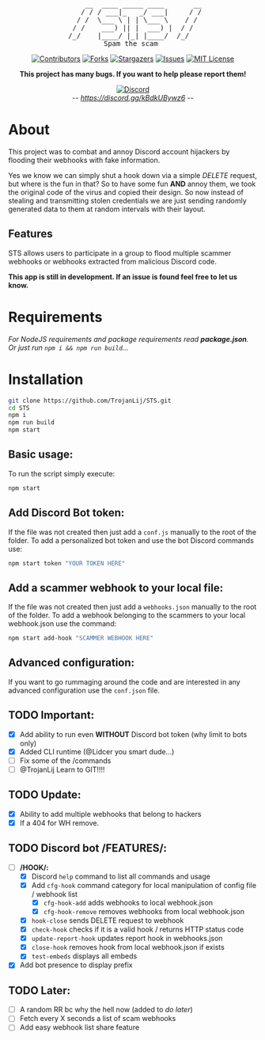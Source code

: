 <div id="top"></div>

<div align="center">
<pre>
     __  ____ _____ ____       __
    / / / ___|_   _/ ___|     / /
   / /  \___ \ | | \___ \    / / 
  / /    ___) || |  ___) |  / /  
 /_/    |____/ |_| |____/  /_/   
          Spam the scam           
</pre>
</div>

<div align="center">

<!-- PROJECT SHIELDS -->
<!--
*** I'm using markdown "reference style" links for readability.
*** Reference links are enclosed in brackets [ ] instead of parentheses ( ).
*** See the bottom of this document for the declaration of the reference variables
*** for contributors-url, forks-url, etc. This is an optional, concise syntax you may use.
*** https://www.markdownguide.org/basic-syntax/#reference-style-links
-->

[![Contributors][contributors-shield]][contributors-url]
[![Forks][forks-shield]][forks-url]
[![Stargazers][stars-shield]][stars-url]
[![Issues][issues-shield]][issues-url]
[![MIT License][license-shield]][license-url]

</div>
<div align="center">
<b>This project has many bugs. If you want to help please report them!</b>
</div>

</div>
<div align="center">

[![Discord][discord-shield]][discord-url]
<br /><i>-- <a href="https://discord.gg/kBdkUBywz6" target="_blank">https://discord.gg/kBdkUBywz6</a> --</i>
</div>

# About
This project was to combat and annoy Discord account hijackers by flooding their webhooks with fake information.

Yes we know we can simply shut a hook down via a simple _DELETE_ request, but where is the fun in that? So to have some fun **AND** annoy them, we took the original code of the virus and copied their design. So now instead of stealing and transmitting stolen credentials we are just sending randomly generated data to them at random intervals with their layout.

## Features
STS allows users to participate in a group to flood multiple scammer webhooks or webhooks extracted from malicious Discord code.

**This app is still in development. If an issue is found feel free to let us know.**
<!-- Lists of found or submitted webhooks are refreshed at user defined intervals and updated across the board so all users are up-to-date with found or closed webhooks. **_(we are still working on this part)_** -->

# Requirements
_For NodeJS requirements and package requirements read **package.json**. Or just run `npm i && npm run build`..._

# Installation
```bash
git clone https://github.com/TrojanLij/STS.git
cd STS
npm i
npm run build
npm start
```

## Basic usage:
To run the script simply execute:
```bash
npm start
```

## Add Discord Bot token:
If the file was not created then just add a `conf.js` manually to the root of the folder.
To add a personalized bot token and use the bot Discord commands use:
```bash
npm start token "YOUR TOKEN HERE"
```

## Add a scammer webhook to your local file:
If the file was not created then just add a `webhooks.json` manually to the root of the folder.
To add a webhook belonging to the scammers to your local webhook.json use the command:
```bash
npm start add-hook "SCAMMER WEBHOOK HERE"
```

## Advanced configuration:
If you want to go rummaging around the code and are interested in any advanced configuration use the `conf.json` file.

<!-- # TODO
- [ ] Add a non-completed TODO list item. 
- [x] Add a completed TODO list item.
-->

## TODO Important:
- [x] Add ability to run even **WITHOUT** Discord bot token (why limit to bots only)
- [x] Added CLI runtime (@Lidcer you smart dude...)
- [ ] Fix some of the /commands
- [ ] @TrojanLij Learn to GIT!!!!

## TODO Update:
- [x] Ability to add multiple webhooks that belong to hackers
- [x] If a 404 for WH remove.

## TODO Discord bot /FEATURES/:
- [ ] **/HOOK/:**
  - [x] Discord `help` command to list all commands and usage 
  - [x] Add `cfg-hook` command category for local manipulation of config file / webhook list
    - [x] `cfg-hook-add` adds webhooks to local webhook.json
    - [x] `cfg-hook-remove` removes webhooks from local webhook.json
  - [x] `hook-close` sends DELETE request to webhook
  - [x] `check-hook` checks if it is a valid hook / returns HTTP status code
  - [x] `update-report-hook` updates report hook in webhooks.json 
  - [x] `close-hook` removes hook from local webhook.json if exists
  - [x] `test-embeds` displays all embeds
- [x] Add bot presence to display prefix

## TODO Later:
- [ ] A random RR bc why the hell now (added to *do later*)
- [ ] Fetch every X seconds a list of scam webhooks
- [ ] Add easy webhook list share feature
<!-- MARKDOWN LINKS & IMAGES -->
<!-- https://www.markdownguide.org/basic-syntax/#reference-style-links -->
[contributors-shield]: https://img.shields.io/github/contributors/TrojanLij/STS.svg?style=for-the-badge
[contributors-url]: https://github.com/TrojanLij/STS/graphs/contributors
[forks-shield]: https://img.shields.io/github/forks/TrojanLij/STS.svg?style=for-the-badge
[forks-url]: https://github.com/TrojanLij/STS/network/members
[stars-shield]: https://img.shields.io/github/stars/TrojanLij/STS.svg?style=for-the-badge
[stars-url]: https://github.com/TrojanLij/STS/stargazers
[issues-shield]: https://img.shields.io/github/issues/TrojanLij/STS.svg?style=for-the-badge
[issues-url]: https://github.com/TrojanLij/STS/issues
[license-shield]: https://img.shields.io/github/license/TrojanLij/STS.svg?style=for-the-badge
[license-url]: https://github.com/TrojanLij/STS/blob/main/LICENSE.txt
[discord-shield]: https://img.shields.io/discord/780429830184239144?label=Discord&style=for-the-badge
[discord-url]: https://discord.gg/kBdkUBywz6

<!-- SOCIAL TAGS -->
[reddit-shield]: https://img.shields.io/reddit/subreddit-subscribers/fscammers?style=for-the-badge
[reddit-url]: https://www.reddit.com/r/fscammers/
